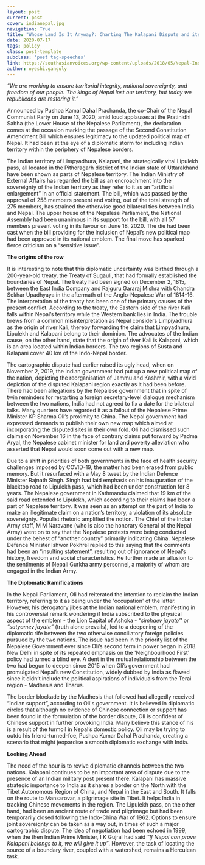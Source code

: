```yaml
---
layout: post
current: post
cover: indianepal.jpg
navigation: True
title: "Whose Land Is It Anyway?: Charting The Kalapani Dispute and its Implications on Indo-Nepal Relations"
date: 2020-07-17
tags: policy
class: post-template
subclass: 'post tag-speeches'
link: https://southasianvoices.org/wp-content/uploads/2018/05/Nepal-India-1600x900.jpg
author: oyeshi.ganguly
---
```

*“We are working to ensure territorial integrity, national sovereignty, and freedom of our people. The kings of Nepal lost our territory, but today we republicans are restoring it.”*

Announced by Pushpa Kamal Dahal Prachanda, the co-Chair of the Nepal Communist Party on June 13, 2020, amid loud applauses at the Pratinidhi Sabha (the Lower House of the Nepalese Parliament), the declaration comes at the occasion marking the passage of the Second Constitution Amendment Bill which ensures legitimacy to the updated political map of Nepal. It had been at the eye of a diplomatic storm for including Indian territory within the periphery of Nepalese borders.

The Indian territory of Limpyadhura, Kalapani, the strategically vital Lipulekh pass, all located in the Pithoragarh district of the Indian state of Uttarakhand have been shown as parts of Nepalese territory. The Indian Ministry of External Affairs has regarded the bill as an encroachment into the sovereignty of the Indian territory as they refer to it as an “artificial enlargement” in an official statement. The bill, which was passed by the approval of 258 members present and voting, out of the total strength of 275 members, has strained the otherwise good bilateral ties between India and Nepal. The upper house of the Nepalese Parliament, the National Assembly had been unanimous in its support for the bill, with all 57 members present voting in its favour on June 18, 2020. The die had been cast when the bill providing for the inclusion of Nepal’s new political map had been approved in its national emblem. The final move has sparked fierce criticism on a “sensitive issue”.

**The origins of the row**

It is interesting to note that this diplomatic uncertainty was birthed through a 200-year-old treaty, the Treaty of Sugauli, that had formally established the boundaries of Nepal. The treaty had been signed on December 2, 1815, between the East India Company and Rajguru Gararaj Mishra with Chandra Sekhar Upadhyaya in the aftermath of the Anglo-Nepalese War of 1814-16. The interpretation of the treaty has been one of the primary causes of the present conflict. According to the treaty, the Eastern side of the river Kali falls within Nepal’s territory while the Western bank lies in India. The trouble brews from a common misinterpretation as Nepal considers Limpiyadhura as the origin of river Kali, thereby forwarding the claim that Limpyadhura, Lipulekh and Kalapani belong to their dominion. The advocates of the Indian cause, on the other hand, state that the origin of river Kali is Kalapani, which is an area located within Indian borders. The two regions of Susta and Kalapani cover 40 km of the Indo-Nepal border.

The cartographic dispute had earlier raised its ugly head, when on November 2, 2019, the Indian government had put up a new political map of the nation, depicting the reorganisation of Jammu and Kashmir, with a vivid depiction of the disputed Kalapani region exactly as it had been before. There had been allegations by the Nepalese government that in spite of twin reminders for restarting a foreign secretary-level dialogue mechanism between the two nations, India had not agreed to fix a date for the bilateral talks. Many quarters have regarded it as a fallout of the Nepalese Prime Minister KP Sharma Oli’s proximity to China. The Nepal government had expressed demands to publish their own new map which aimed at incorporating the disputed sites in their own fold. Oli had dismissed such claims on November 16 in the face of contrary claims put forward by Padma Aryal, the Nepalese cabinet minister for land and poverty alleviation who asserted that Nepal would soon come out with a new map.

Due to a shift in priorities of both governments in the face of health security challenges imposed by COVID-19, the matter had been erased from public memory. But it resurfaced with a May 8 tweet by the Indian Defence Minister Rajnath Singh. Singh had laid emphasis on his inauguration of the blacktop road to Lipulekh pass, which had been under construction for 8 years. The Nepalese government in Kathmandu claimed that 19 km of the said road extended to Lipulekh, which according to their claims had been a part of Nepalese territory. It was seen as an attempt on the part of India to make an illegitimate claim on a nation’s territory, a violation of its absolute sovereignty. Populist rhetoric amplified the notion. The Chief of the Indian Army staff, M M Naravane (who is also the honorary General of the Nepal Army) went on to say that the Nepalese protests were being conducted under the behest of “another country” primarily indicating China. Nepalese Defence Minister Ishwor Pokhrel replied to this saying that the comments had been an “insulting statement”, resulting out of ignorance of Nepal’s history, freedom and social characteristics. He further made an allusion to the sentiments of Nepali Gurkha army personnel, a majority of whom are engaged in the Indian Army.

**The Diplomatic Ramifications**

In the Nepali Parliament, Oli had reiterated the intention to reclaim the Indian territory, referring to it as being under the 'occupation' of the latter. However, his derogatory jibes at the Indian national emblem, manifesting in his controversial remark wondering if India subscribed to the physical aspect of the emblem - the Lion Capital of Ashoka - *“simhaev jayate''* or *“satyamev jayate”* (truth alone prevails), led to a deepening of the diplomatic rife between the two otherwise conciliatory foreign policies pursued by the two nations. The issue had been in the priority list of the Nepalese Government ever since Oli’s second term in power began in 2018. New Delhi in spite of its repeated emphasis on the 'Neighbourhood First' policy had turned a blind eye. A dent in the mutual relationship between the two had begun to deepen since 2015 when Oli’s government had promulgated Nepal’s new Constitution, widely dubbed by India as flawed since it didn’t include the political aspirations of individuals from the Terai region - Madhesis and Tharus.

The border blockade by the Madhesis that followed had allegedly received “Indian support”, according to Oli's government. It is believed in diplomatic circles that although no evidence of Chinese connection or support has been found in the formulation of the border dispute, Oli is confident of Chinese support in further provoking India. Many believe this stance of his is a result of the turmoil in Nepal’s domestic policy. Oli may be trying to outdo his friend-turned-foe, Pushpa Kumar Dahal Prachanda, creating a scenario that might jeopardise a smooth diplomatic exchange with India.

**Looking Ahead**

The need of the hour is to revive diplomatic channels between the two nations. Kalapani continues to be an important area of dispute due to the presence of an Indian military post present there. Kalapani has massive strategic importance to India as it shares a border on the North with the Tibet Autonomous Region of China, and Nepal in the East and South. It falls on the route to Mansarovar, a pilgrimage site in Tibet. It helps India in tracking Chinese movements in the region. The Lipulekh pass, on the other hand, had been an ancient route of trade and pilgrimage but had been temporarily closed following the Indo-China War of 1962. Options to ensure joint sovereignty can be taken as a way out, in times of such a major cartographic dispute. The idea of negotiation had been echoed in 1999, when the then Indian Prime Minister, I K Gujral had said *“If Nepal can prove Kalapani belongs to it, we will give it up”*. However, the task of locating the source of a boundary river, coupled with a watershed, remains a Herculean task.
